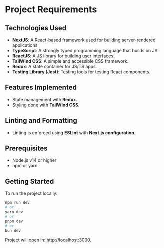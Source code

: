 # Project Requirements

## Technologies Used

- **NextJS**: A React-based framework used for building server-rendered applications.
- **TypeScript**: A strongly typed programming language that builds on JS.
- **ReactJS**: A JS library for building user interfaces.
- **TailWind CSS**: A simple and accessible CSS framework.
- **Redux**: A state container for JS/TS apps.
- **Testing Library (Jest)**: Testing tools for testing React components.

## Features Implemented

- State management with **Redux**.
- Styling done with **TailWind CSS**.

## Linting and Formatting

- Linting is enforced using **ESLint** with **Next.js configuration**.

## Prerequisites

- Node.js v14 or higher
- npm or yarn

## Getting Started

To run the project locally:

```bash
npm run dev
# or
yarn dev
# or
pnpm dev
# or
bun dev
```

Project will open in: [http://localhost:3000](http://localhost:3000).